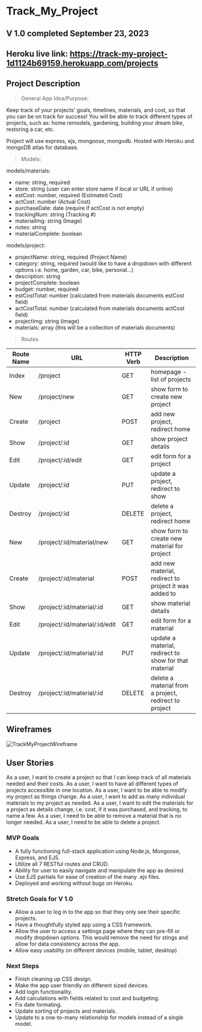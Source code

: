 # Track_My_Project

## V 1.0 completed September 23, 2023

## Heroku live link: https://track-my-project-1d1124b69159.herokuapp.com/projects

## Project Description
> General App Idea/Purpose:<br />

Keep track of your projects' goals, timelines, materials, and cost, so that you can be on track for success! You will be able to track different types of projects, such as: home remodels, gardening, building your dream bike, restoring a car, etc. 

Project will use express, ejs, mongoose, mongodb. Hosted with Heroku and mongoDB atlas for database. 

> Models:<br />

models/materials:
- name: string, required
- store: string (user can enter store name if local or URL if online)
- estCost: number, required (Estimated Cost)
- actCost: number (Actual Cost)
- purchaseDate: date (require if actCost is not empty)
- trackingNum: string (Tracking #)
- materialImg: string (Image)
- notes: string
- materialComplete: boolean

models/project:
- projectName: string, required (Project Name)
- category: string, required (would like to have a dropdown with different options i.e. home, garden, car, bike, personal...)
- description: string
- projectComplete: boolean
- budget: number, required
- estCostTotal: number (calculated from materials documents estCost field)
- actCostTotal: number (calculated from materials documents actCost field)
- projectImg: string (image)
- materials: array (this will be a collection of materials documents)

> Routes <br />

Route Name | URL | HTTP Verb | Description
-- | -- | -- | --
Index | /project | GET | homepage - list of projects
New | /project/new | GET | show form to create new project
Create | /project | POST | add new project, redirect home
Show | /project/:id | GET | show project details
Edit | /project/:id/edit | GET | edit form for a project
Update | /project/:id | PUT | update a project, redirect to show
Destroy | /project/:id | DELETE | delete a project, redirect home
New | /project/:id/material/new | GET | show form to create new material for project
Create | /project/:id/material | POST | add new material, redirect to project it was added to
Show | /project/:id/material/:id | GET | show material details
Edit | /project/:id/material/:id/edit | GET | edit form for a material
Update | /project/:id/material/:id | PUT | update a material, redirect to show for that material
Destroy | /project/:id/material/:id | DELETE | delete a material from a project, redirect to project


## Wireframes
![TrackMyProjectWireframe](https://media.git.generalassemb.ly/user/49453/files/a5c42022-449a-457e-bfbc-482f5fb20c64)

## User Stories

As a user, I want to create a project so that I can keep track of all materials needed and their costs.
As a user, I want to have all different types of projects accessible in one location.
As a user, I want to be able to modify my project as things change.
As a user, I want to add as many individual materials to my project as needed.
As a user, I want to edit the materials for a project as details change, i.e. cost, if it was purchased, and tracking, to name a few.
As a user, I need to be able to remove a material that is no longer needed.
As a user, I need to be able to delete a project. 

### MVP Goals
- A fully functioning full-stack application using Node.js, Mongoose, Express, and EJS.
- Utilize all 7 RESTful routes and CRUD.
- Ability for user to easily navigate and manipulate the app as desired. 
- Use EJS partials for ease of creation of the many .ejs files.
- Deployed and working without bugs on Heroku.

### Stretch Goals for V 1.0
- Allow a user to log in to the app so that they only see their specific projects.
- Have a thoughtfully styled app using a CSS framework.
- Allow the user to access a settings page where they can pre-fill or modify dropdown options. This would remove the need for stings and allow for data consistency across the app. 
- Allow easy usability on different devices (mobile, tablet, desktop)


### Next Steps
- Finish cleaning up CSS design.
- Make the app user friendly on different sized devices.
- Add login functionality.
- Add calculations with fields related to cost and budgeting. 
- Fix date formating.
- Update sorting of projects and materials.
- Update to a one-to-many relationship for models instead of a single model.
